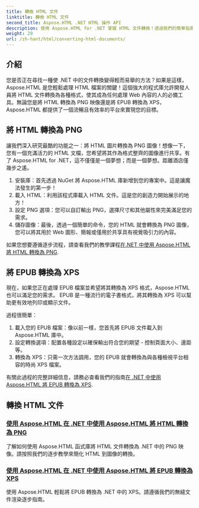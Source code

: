 ```yaml
---
title: 轉換 HTML 文件
linktitle: 轉換 HTML 文件
second_title: Aspose.HTML .NET HTML 操作 API
description: 使用 Aspose.HTML for .NET 掌握 HTML 文件轉換！透過我們的簡單指南，學習如何輕鬆地將 HTML 轉換為 PNG，將 EPUB 轉換為 XPS。
weight: 29
url: /zh-hant/html/converting-html-documents/
---
```

## 介紹
您是否正在尋找一種使 .NET 中的文件轉換變得輕而易舉的方法？如果是這樣，Aspose.HTML 是您輕鬆處理 HTML 檔案的關鍵！這個強大的程式庫允許開發人員將 HTML 文件轉換為各種格式，使其成為任何處理 Web 內容的人的必備工具。無論您是將 HTML 轉換為 PNG 映像還是將 EPUB 轉換為 XPS，Aspose.HTML 都提供了一個流暢且有效率的平台來實現您的目標。

## 將 HTML 轉換為 PNG
讓我們深入研究最酷的功能之一：將 HTML 圖片轉換為 PNG 圖像！想像一下，您有一個充滿活力的 HTML 文檔，您希望將其作為格式整齊的圖像進行共享。有了 Aspose.HTML for .NET，這不僅僅是一個夢想；而是一個夢想。距離酒店僅幾步之遙。 

1. 安裝庫：首先透過 NuGet 將 Aspose.HTML 庫新增到您的專案中。這是讓魔法發生的第一步！
2. 載入 HTML：利用該程式庫載入 HTML 文件。這是您的創造力開始展示的地方！
3. 設定 PNG 選項：您可以自訂輸出 PNG，選擇尺寸和其他屬性來完美滿足您的需求。
4. 儲存圖像：最後，透過一個簡單的命令，您的 HTML 就會轉換為 PNG 圖像，您可以將其用於 Web 圖形、簡報或僅用於共享具有視覺吸引力的內容。

如果您想要遵循逐步流程，請查看我們的教學課程[在.NET 中使用 Aspose.HTML 將 HTML 轉換為 PNG](./convert-html-as-png/). 

## 將 EPUB 轉換為 XPS
現在，如果您正在處理 EPUB 檔案並希望將其轉換為 XPS 格式，Aspose.HTML 也可以滿足您的需求。 EPUB 是一種流行的電子書格式，將其轉換為 XPS 可以幫助更有效地列印或顯示文件。

過程很簡單：

1. 載入您的 EPUB 檔案：像以前一樣，您首先將 EPUB 文件載入到 Aspose.HTML 庫中。
2. 設定轉換選項：配置各種設定以確保輸出符合您的期望 - 控制頁面大小、邊距等。
3. 轉換為 XPS：只需一次方法調用，您的 EPUB 就會轉換為與各種檢視平台相容的時尚 XPS 檔案。

有關此過程的完整詳細信息，請務必查看我們的指南[在 .NET 中使用 Aspose.HTML 將 EPUB 轉換為 XPS](./convert-epub-as-xps/). 

## 轉換 HTML 文件
### [使用 Aspose.HTML 在 .NET 中使用 Aspose.HTML 將 HTML 轉換為 PNG](./convert-html-as-png/)
了解如何使用 Aspose.HTML 函式庫將 HTML 文件轉換為 .NET 中的 PNG 映像。請按照我們的逐步教學來簡化 HTML 到圖像的轉換。
### [使用 Aspose.HTML 在 .NET 中使用 Aspose.HTML 將 EPUB 轉換為 XPS](./convert-epub-as-xps/)
使用 Aspose.HTML 輕鬆將 EPUB 轉換為 .NET 中的 XPS。請遵循我們的無縫文件渲染逐步指南。